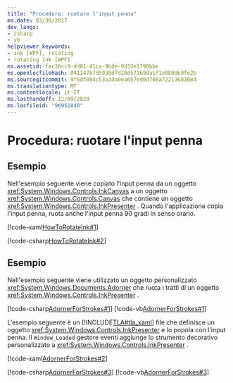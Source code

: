 ```yaml
---
title: "Procedura: ruotare l'input penna"
ms.date: 03/30/2017
dev_langs:
- csharp
- vb
helpviewer_keywords:
- ink [WPF], rotating
- rotating ink [WPF]
ms.assetid: fac36cc9-dd01-41ca-9bde-9d33e3790bbe
ms.openlocfilehash: 041147b7d5938d7d28d57169da1f1e880d69fe2b
ms.sourcegitcommit: 9f6df084c53a3da0ea657ed0d708a72213683084
ms.translationtype: MT
ms.contentlocale: it-IT
ms.lasthandoff: 12/09/2020
ms.locfileid: "96951840"
---
```

# <a name="how-to-rotate-ink"></a>Procedura: ruotare l'input penna
## <a name="example"></a>Esempio  
 Nell'esempio seguente viene copiato l'input penna da un oggetto <xref:System.Windows.Controls.InkCanvas> a un oggetto <xref:System.Windows.Controls.Canvas> che contiene un oggetto <xref:System.Windows.Controls.InkPresenter> .  Quando l'applicazione copia l'input penna, ruota anche l'input penna 90 gradi in senso orario.  
  
 [!code-xaml[HowToRotateInk#1](~/samples/snippets/csharp/VS_Snippets_Wpf/HowToRotateInk/CSharp/Window1.xaml#1)]  
  
 [!code-csharp[HowToRotateInk#2](~/samples/snippets/csharp/VS_Snippets_Wpf/HowToRotateInk/CSharp/Window1.xaml.cs#2)]  
  
## <a name="example"></a>Esempio  
 Nell'esempio seguente viene utilizzato un oggetto personalizzato <xref:System.Windows.Documents.Adorner> che ruota i tratti di un oggetto <xref:System.Windows.Controls.InkPresenter> .  
  
 [!code-csharp[AdornerForStrokes#1](~/samples/snippets/csharp/VS_Snippets_Wpf/AdornerForStrokes/CSharp/RotatingAdornerForStrokes.cs#1)]
 [!code-vb[AdornerForStrokes#1](~/samples/snippets/visualbasic/VS_Snippets_Wpf/AdornerForStrokes/VisualBasic/RotatingAdornerForStrokes.vb#1)]  
  
 L'esempio seguente è un [!INCLUDE[TLA#tla_xaml](../../../includes/tlasharptla-xaml-md.md)] file che definisce un oggetto <xref:System.Windows.Controls.InkPresenter> e lo popola con l'input penna. Il `Window_Loaded` gestore eventi aggiunge lo strumento decorativo personalizzato a <xref:System.Windows.Controls.InkPresenter> .  
  
 [!code-xaml[AdornerForStrokes#2](~/samples/snippets/csharp/VS_Snippets_Wpf/AdornerForStrokes/CSharp/Window1.xaml#2)]  
  
 [!code-csharp[AdornerForStrokes#3](~/samples/snippets/csharp/VS_Snippets_Wpf/AdornerForStrokes/CSharp/Window1.xaml.cs#3)]
 [!code-vb[AdornerForStrokes#3](~/samples/snippets/visualbasic/VS_Snippets_Wpf/AdornerForStrokes/VisualBasic/Window1.xaml.vb#3)]

